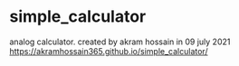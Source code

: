 # simple_calculator
analog calculator. created by akram hossain in 09 july 2021
https://akramhossain365.github.io/simple_calculator/
